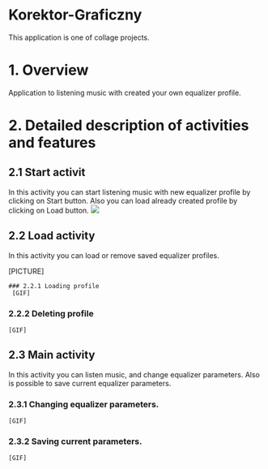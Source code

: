 # Korektor-Graficzny
This application is one of collage projects.


# 1. Overview
  Application to listening music with created your own equalizer profile.
  

# 2. Detailed description of activities and features

  ## 2.1 Start activit
   In this activity you can start listening music with new equalizer profile by clicking on Start button.
   Also you can load already created profile by clicking on Load button.
   ![](https://raw.githubusercontent.com/MarcinGrzeszczak-Portfolio/Korektor-Graficzny/master/screenshots/StartActivity.gif|width=200)
    
    
 ## 2.2 Load activity
   In this activity you can load or remove saved equalizer profiles.
    
   [PICTURE]
 
 
    ### 2.2.1 Loading profile
     [GIF]
   
   
   ### 2.2.2 Deleting profile
    [GIF]

## 2.3 Main activity
   In this activity you can listen music, and change equalizer parameters.
   Also is possible to save current equalizer parameters.
   
   ### 2.3.1 Changing equalizer parameters.
    [GIF]
   
   ### 2.3.2 Saving current parameters.
    [GIF]
   
   
   
   
   
